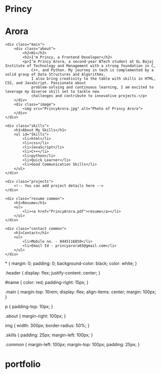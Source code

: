 <!DOCTYPE html>
<html lang="en">
<head>
    <meta charset="UTF-8">
    <meta name="viewport" content="width=device-width, initial-scale=1.0">
    <title>Princy Arora | Frontend Developer</title>
    <link rel="stylesheet" href="style.css">
</head>
<body>
    <div class="header">
        <h1 id="name">Princy</h1>
        <h1>Arora</h1>
    </div>

    <div class="main">
        <div class="about">
            <h2>Hi</h2>
            <h2>I'm Princy, a Frontend Developer</h2>
            <p>I’m Princy Arora, a second-year BTech student at GL Bajaj Institute of Technology and Management with a strong foundation in C,
                C++, and Python. My journey in tech is complemented by a solid grasp of Data Structures and Algorithms.
                I also bring creativity to the table with skills in HTML, CSS, and JavaScript. Passionate about
                problem-solving and continuous learning, I am excited to leverage my diverse skill set to tackle new
                challenges and contribute to innovative projects.</p>
        </div>
        <div class="image">
            <img src="PrincyArora.jpg" alt="Photo of Princy Arora">
        </div>
    </div>

    <div class="skills">
        <h1>About My Skills</h1>
        <ul id="Skills">
            <li>html</li>
            <li>css</li>
            <li>JavaScript</li>
            <li>C++</li>
            <li>python</li>
            <li>Quick Learner</li>
            <li>Good Communication Skills</li>
        </ul>
    </div>

    <div class="projects">
        <!-- You can add project details here -->
    </div>

    <div class="resume common">
        <h1>Resume</h1>
        <ul>
            <li><a href="PrincyArora.pdf">resume</a></li>
        </ul>
    </div>

    <div class="contact common">
        <h1>Contact</h1>
        <ul>
            <li>Mobile no. - 8445116850</li>
            <li>Email Id - princyarora65@gmail.com</li>
        </ul>
    </div>
</body>
</html>
* {
    margin: 0;
    padding: 0;
    background-color: black;
    color: white;
}

.header {
    display: flex;
    justify-content: center;
}

#name {
    color: red;
    padding-right: 15px;
}

.main {
    margin-top: 10rem;
    display: flex;
    align-items: center;
    margin: 100px;
}

p {
    padding-top: 10px;
}

.about {
    margin-right: 100px;
}

img {
    width: 300px;
    border-radius: 50%;
}

.skills {
    padding: 25px;
    margin-left: 100px;
}

.common {
    margin-left: 100px;
    margin-top: 100px;
    padding: 25px;
}
# portfolio
